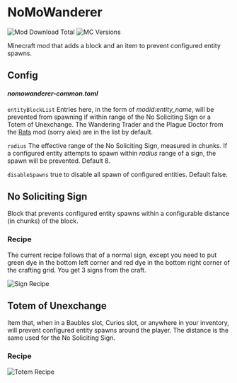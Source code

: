 # NoMoWanderer

![Mod Download Total](http://cf.way2muchnoise.eu/full_nomowanderer_downloads.svg)
![MC Versions](http://cf.way2muchnoise.eu/versions/nomowanderer.svg)

Minecraft mod that adds a block and an item to prevent configured entity spawns.

## Config
#### _nomowanderer-common.toml_
`entityBlockList` Entries here, in the form of _modid:entity_name_, will be prevented from spawning
if within range of the No Soliciting Sign or a Totem of Unexchange. The Wandering Trader and the
Plague Doctor from the [Rats](https://www.curseforge.com/minecraft/mc-mods/rats) mod (sorry alex)
are in the list by default.

`radius` The effective range of the No Soliciting Sign, measured in chunks. If a configured entity
attempts to spawn within _radius_ range of a sign, the spawn will be prevented. Default 8.

`disableSpawns` true to disable all spawn of configured entities. Default false.

## No Soliciting Sign
Block that prevents configured entity spawns within a configurable distance (in chunks) of the block.

### Recipe
The current recipe follows that of a normal sign, except you need to put green dye in the bottom
left corner and red dye in the bottom right corner of the crafting grid. You get 3 signs from the craft.

![Sign Recipe](https://i.imgur.com/S5NxqWn.png)

## Totem of Unexchange
Item that, when in a Baubles slot, Curios slot, or anywhere in your inventory, will prevent
configured entity spawns around the player. The distance is the same used for the No Soliciting Sign.

### Recipe
![Totem Recipe](https://i.imgur.com/GqPWimM.png)

